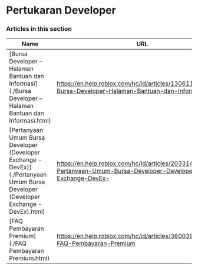 # Pertukaran Developer  
### Articles in this section
Name|URL
-|-
[Bursa Developer – Halaman Bantuan dan Informasi](./Bursa Developer – Halaman Bantuan dan Informasi.html) |https://en.help.roblox.com/hc/id/articles/13061189551124-Bursa-Developer-Halaman-Bantuan-dan-Informasi
[Pertanyaan Umum Bursa Developer (Developer Exchange - DevEx)](./Pertanyaan Umum Bursa Developer (Developer Exchange - DevEx).html) |https://en.help.roblox.com/hc/id/articles/203314100-Pertanyaan-Umum-Bursa-Developer-Developer-Exchange-DevEx-
[FAQ Pembayaran Premium](./FAQ Pembayaran Premium.html) |https://en.help.roblox.com/hc/id/articles/360039178532-FAQ-Pembayaran-Premium